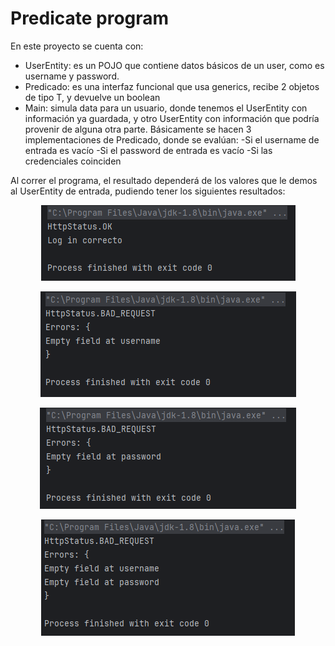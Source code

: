 # Predicate program

En este proyecto se cuenta con:

- UserEntity: es un POJO que contiene datos básicos de un user, como es username y password.
- Predicado: es una interfaz funcional que usa generics, recibe 2 objetos de tipo T, y devuelve un boolean
- Main: simula data para un usuario, donde tenemos el UserEntity con información ya guardada, y otro UserEntity con información que podría provenir de alguna otra parte. Básicamente se hacen 3 implementaciones de Predicado, donde se evalúan:
	-Si el username de entrada es vacío
	-Si el password de entrada es vacío
	-Si las credenciales coinciden 

Al correr el programa, el resultado dependerá de los valores que le demos al UserEntity de entrada, pudiendo tener los siguientes resultados:

<p align="center">
  <img src="https://github.com/AngelYeremiLedesma/AcademiaJava/blob/main/Programas/Semana2/Predicate/Ejecucion1.png" alt="Ejecución del código">
</p>

<p align="center">
  <img src="https://github.com/AngelYeremiLedesma/AcademiaJava/blob/main/Programas/Semana2/Predicate/Ejecucion2.png" alt="Ejecución del código">
</p>

<p align="center">
  <img src="https://github.com/AngelYeremiLedesma/AcademiaJava/blob/main/Programas/Semana2/Predicate/Ejecucion3.png" alt="Ejecución del código">
</p>

<p align="center">
  <img src="https://github.com/AngelYeremiLedesma/AcademiaJava/blob/main/Programas/Semana2/Predicate/Ejecucion4.png" alt="Ejecución del código">
</p>

